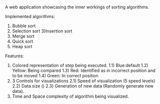 A web application showcasing the inner workings of sorting algorithms.

Implemented algorithms:

1) Bubble sort
2) Selection sort
3)Insertion sort
4) Merge sort
5) Quick sort
6) Heap sort

Features:

1) Colored representation of step being executed. 1.1) Blue:default 1.2) Yellow: Being compared 1.3) Red: Identified as in incorrect position and to be moved 1.4) Green: In correct position
2) 3 Controls for visualizations 2.1) Speed of visualization (5 speed levels) 2.2) Data size () 2.3) Generation of new data (Randomly generate new data).
3) Time and Space complexity of algorithm being visualized.

